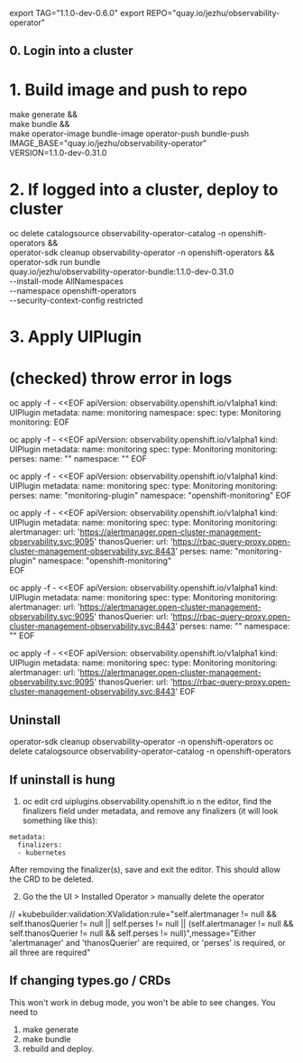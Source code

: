 export TAG="1.1.0-dev-0.6.0"
export REPO="quay.io/jezhu/observability-operator"

## 0. Login into a cluster

# 1. Build image and push to repo 
make generate && \
make bundle && \
make operator-image bundle-image operator-push bundle-push  \
    IMAGE_BASE="quay.io/jezhu/observability-operator" \
    VERSION=1.1.0-dev-0.31.0

# 2. If logged into a cluster, deploy to cluster 
oc delete catalogsource observability-operator-catalog -n openshift-operators && \
operator-sdk cleanup observability-operator -n openshift-operators && \
operator-sdk run bundle \
    quay.io/jezhu/observability-operator-bundle:1.1.0-dev-0.31.0 \
    --install-mode AllNamespaces \
    --namespace openshift-operators \
    --security-context-config restricted


# 3. Apply UIPlugin

# (checked) throw error in logs 
oc apply -f - <<EOF
apiVersion: observability.openshift.io/v1alpha1
kind: UIPlugin
metadata:
  name: monitoring
  namespace:
spec:
  type: Monitoring
  monitoring:
EOF


oc apply -f - <<EOF
apiVersion: observability.openshift.io/v1alpha1
kind: UIPlugin
metadata:
  name: monitoring
spec:
  type: Monitoring
  monitoring:
    perses:
      name: ""
      namespace: ""
EOF

oc apply -f - <<EOF
apiVersion: observability.openshift.io/v1alpha1
kind: UIPlugin
metadata:
  name: monitoring
spec:
  type: Monitoring
  monitoring:
    perses:
      name: "monitoring-plugin"
      namespace: "openshift-monitoring"
EOF



oc apply -f - <<EOF
apiVersion: observability.openshift.io/v1alpha1
kind: UIPlugin
metadata:
  name: monitoring
spec:
  type: Monitoring
  monitoring:
    alertmanager: 
      url: 'https://alertmanager.open-cluster-management-observability.svc:9095'
    thanosQuerier:
      url: 'https://rbac-query-proxy.open-cluster-management-observability.svc:8443'
    perses:
      name: "monitoring-plugin"
      namespace: "openshift-monitoring"  
EOF

oc apply -f - <<EOF
apiVersion: observability.openshift.io/v1alpha1
kind: UIPlugin
metadata:
  name: monitoring
spec:
  type: Monitoring
  monitoring:
    alertmanager: 
      url: 'https://alertmanager.open-cluster-management-observability.svc:9095'
    thanosQuerier:
      url: 'https://rbac-query-proxy.open-cluster-management-observability.svc:8443'
    perses:
      name: ""
      namespace: ""
EOF

oc apply -f - <<EOF
apiVersion: observability.openshift.io/v1alpha1
kind: UIPlugin
metadata:
  name: monitoring
spec:
  type: Monitoring
  monitoring:
    alertmanager:
      url: 'https://alertmanager.open-cluster-management-observability.svc:9095'
    thanosQuerier:
      url: 'https://rbac-query-proxy.open-cluster-management-observability.svc:8443'
EOF



## Uninstall 

operator-sdk cleanup observability-operator -n openshift-operators
oc delete catalogsource observability-operator-catalog -n openshift-operators

## If uninstall is hung 
1. oc edit crd uiplugins.observability.openshift.io
n the editor, find the finalizers field under metadata, and remove any finalizers (it will look something like this):
```
metadata:
  finalizers:
  - kubernetes
```
After removing the finalizer(s), save and exit the editor. This should allow the CRD to be deleted.

2. Go the the UI > Installed Operator > manually delete the operator 


// +kubebuilder:validation:XValidation:rule="self.alertmanager != null && self.thanosQuerier != null || self.perses != null || (self.alertmanager != null && self.thanosQuerier != null && self.perses != null)",message="Either 'alertmanager' and 'thanosQuerier' are required, or 'perses' is required, or all three are required"


## If changing types.go / CRDs
This won't work in debug mode, you won't be able to see changes. You need to 
1. make generate 
2. make bundle 
3. rebuild and deploy. 